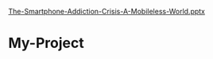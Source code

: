 [The-Smartphone-Addiction-Crisis-A-Mobileless-World.pptx](https://github.com/user-attachments/files/19613863/The-Smartphone-Addiction-Crisis-A-Mobileless-World.pptx)
# My-Project
